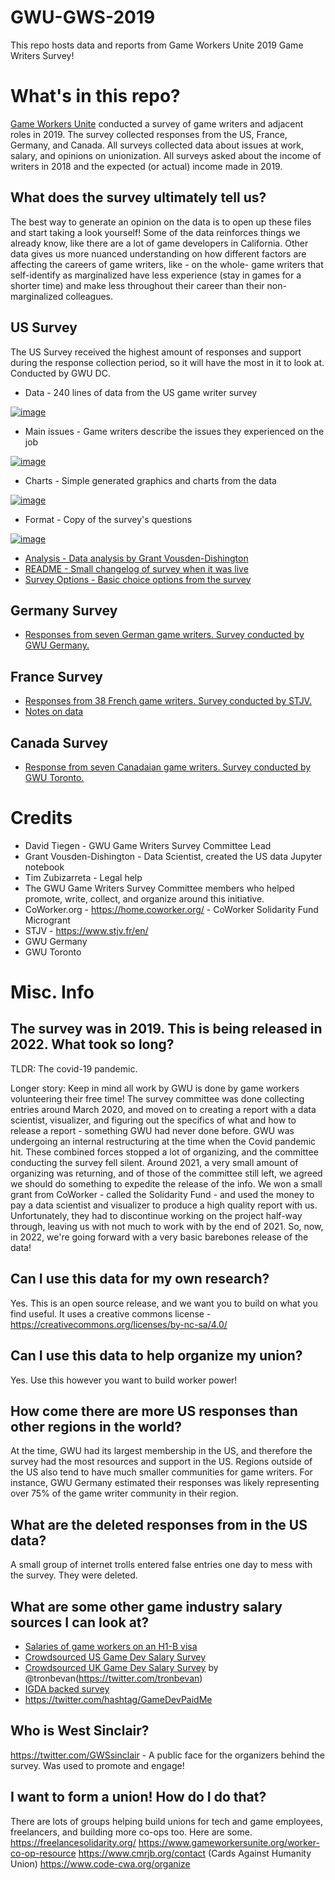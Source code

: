 # GWU-GWS-2019
This repo hosts data and reports from Game Workers Unite 2019 Game Writers Survey!

# What's in this repo?

[Game Workers Unite](https://www.gameworkersunite.org/) conducted a survey of game writers and adjacent roles in 2019. The survey collected responses from the US, France, Germany, and Canada. All surveys collected data about issues at work, salary, and opinions on unionization. All surveys asked about the income of writers in 2018 and the expected (or actual) income made in 2019.

## What does the survey ultimately tell us? 

The best way to generate an opinion on the data is to open up these files and start taking a look yourself! Some of the data reinforces things we already know, like there are a lot of game developers in California. Other data gives us more nuanced understanding on how different factors are affecting the careers of game writers, like - on the whole- game writers that self-identify as marginalized have less experience (stay in games for a shorter time) and make less throughout their career than their non-marginalized colleagues. 

## US Survey

The US Survey received the highest amount of responses and support during the response collection period, so it will have the most in it to look at. Conducted by GWU DC.

- Data - 240 lines of data from the US game writer survey

[![image](https://user-images.githubusercontent.com/104242450/179338042-f058da24-140f-47f3-9d42-fd3de971dbb7.png)](https://github.com/GWUWriterSurvey2019/GWU-GWS-2019/blob/main/GWU%202019%20Game%20Writers%20Survey/United%20States%20Data/GWU%202019%20Game%20Writers%20Survey%20US%20Data.csv)

- Main issues - Game writers describe the issues they experienced on the job

[![image](https://user-images.githubusercontent.com/104242450/179338061-4b1861f4-7690-4377-9aca-004d90780347.png)](https://github.com/GWUWriterSurvey2019/GWU-GWS-2019/blob/main/GWU%202019%20Game%20Writers%20Survey/United%20States%20Data/GWU%202019%20Game%20Writers%20Survey%20US%20-%20What%20are%20the%20main%20issues%20you%20experience%20as%20a%20game%20writer.csv)

- Charts - Simple generated graphics and charts from the data

[![image](https://user-images.githubusercontent.com/104242450/179337989-268046ef-3951-4799-9a9b-c81d095e08c2.png)](https://github.com/GWUWriterSurvey2019/GWU-GWS-2019/blob/main/GWU%202019%20Game%20Writers%20Survey/United%20States%20Data/GWU%202019%20Game%20Writers%20Survey%20US%20-%20Charts.pdf)

- Format - Copy of the survey's questions

[![image](https://user-images.githubusercontent.com/104242450/179338076-a8245bf0-7e1c-4af9-81ab-421f25707d52.png)](https://github.com/GWUWriterSurvey2019/GWU-GWS-2019/blob/main/GWU%202019%20Game%20Writers%20Survey/United%20States%20Data/2019%20GWU%20US%20GAME%20WRITERS%20SURVEY%20FORMAT%20.pdf)

- [Analysis - Data analysis by Grant Vousden-Dishington](https://github.com/GWUWriterSurvey2019/GWU-GWS-2019/blob/main/GWU%202019%20Game%20Writers%20Survey/United%20States%20Data/Analysis.ipynb)
- [README - Small changelog of survey when it was live](https://github.com/GWUWriterSurvey2019/GWU-GWS-2019/blob/main/GWU%202019%20Game%20Writers%20Survey/United%20States%20Data/README.md)
- [Survey Options - Basic choice options from the survey](https://github.com/GWUWriterSurvey2019/GWU-GWS-2019/blob/main/GWU%202019%20Game%20Writers%20Survey/United%20States%20Data/GWU%202019%20Game%20Writers%20Survey%20US%20-%20Survey%20options.csv)

## Germany Survey
- [Responses from seven German game writers. Survey conducted by GWU Germany.](https://github.com/GWUWriterSurvey2019/GWU-GWS-2019/tree/main/GWU%202019%20Game%20Writers%20Survey/Germany%20Data)

## France Survey
- [Responses from 38 French game writers. Survey conducted by STJV.](https://github.com/GWUWriterSurvey2019/GWU-GWS-2019/tree/main/GWU%202019%20Game%20Writers%20Survey/France%20Data)
- [Notes on data](https://github.com/GWUWriterSurvey2019/GWU-GWS-2019/blob/main/GWU%202019%20Game%20Writers%20Survey/France%20Data/GWS2019%20France%20-%20README.txt)

## Canada Survey
- [Response from seven Canadaian game writers. Survey conducted by GWU Toronto.](https://github.com/GWUWriterSurvey2019/GWU-GWS-2019/tree/main/GWU%202019%20Game%20Writers%20Survey/Canada%20Data)

# Credits

- David Tiegen - GWU Game Writers Survey Committee Lead
- Grant Vousden-Dishington - Data Scientist, created the US data Jupyter notebook
- Tim Zubizarreta - Legal help
- The GWU Game Writers Survey Committee members who helped promote, write, collect, and organize around this initiative.
- CoWorker.org - https://home.coworker.org/ - CoWorker Solidarity Fund Microgrant
- STJV - https://www.stjv.fr/en/
- GWU Germany
- GWU Toronto

# Misc. Info

## The survey was in 2019. This is being released in 2022. What took so long?

TLDR: The covid-19 pandemic.

Longer story: Keep in mind all work by GWU is done by game workers volunteering their free time! The survey committee was done collecting entries around March 2020, and moved on to creating a report with a data scientist, visualizer, and figuring out the specifics of what and how to release a report - something GWU had never done before. GWU was undergoing an internal restructuring at the time when the Covid pandemic hit. These combined forces stopped a lot of organizing, and the committee conducting the survey fell silent. Around 2021, a very small amount of organizing was returning, and of those of the committee still left, we agreed we should do something to expedite the release of the info. We won a small grant from CoWorker - called the Solidarity Fund - and used the money to pay a data scientist and visualizer to produce a high quality report with us. Unfortunately, they had to discontinue working on the project half-way through, leaving us with not much to work with by the end of 2021. So, now, in 2022, we're going forward with a very basic barebones release of the data!

## Can I use this data for my own research?

Yes. This is an open source release, and we want you to build on what you find useful. It uses a creative commons license - https://creativecommons.org/licenses/by-nc-sa/4.0/

## Can I use this data to help organize my union?

Yes. Use this however you want to build worker power!

## How come there are more US responses than other regions in the world?

At the time, GWU had its largest membership in the US, and therefore the survey had the most resources and support in the US. Regions outside of the US also tend to have much smaller communities for game writers. For instance, GWU Germany estimated their responses was likely representing over 75% of the game writer community in their region.

## What are the deleted responses from in the US data?

A small group of internet trolls entered false entries one day to mess with the survey. They were deleted.

## What are some other game industry salary sources I can look at?

- [Salaries of game workers on an H1-B visa](https://www.loveforgames.com/salary/)
- [Crowdsourced US Game Dev Salary Survey](https://docs.google.com/spreadsheets/d/1cM3_iBGF8IXZfLS5GKvC0-JWh0tS6TVYJJ-HxlguinA/edit#gid=1190884846)
- [Crowdsourced UK Game Dev Salary Survey](https://docs.google.com/spreadsheets/d/1uZF-gfBDHNJE8ebDQUFy49pwrAnCMx8uf6VzNITaOKI/edit#gid=846726335) by @tronbevan(https://twitter.com/tronbevan)
- [IGDA backed survey](http://www.gameqol.org/igda-qol-survey) 
- https://twitter.com/hashtag/GameDevPaidMe

## Who is West Sinclair?
https://twitter.com/GWSsinclair - A public face for the organizers behind the survey. Was used to promote and engage!

## I want to form a union! How do I do that?

There are lots of groups helping build unions for tech and game employees, freelancers, and building more co-ops too. Here are some.
https://freelancesolidarity.org/
https://www.gameworkersunite.org/worker-co-op-resource
https://www.cmrjb.org/contact (Cards Against Humanity Union)
https://www.code-cwa.org/organize
